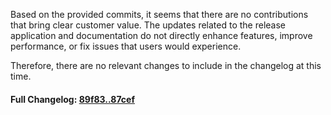 Based on the provided commits, it seems that there are no contributions that bring clear customer value. The updates related to the release application and documentation do not directly enhance features, improve performance, or fix issues that users would experience.

Therefore, there are no relevant changes to include in the changelog at this time.

#### **Full Changelog:** [89f83..87cef](https://github.com/mediar-ai/skyprompt/compare/89f83..87cef)

